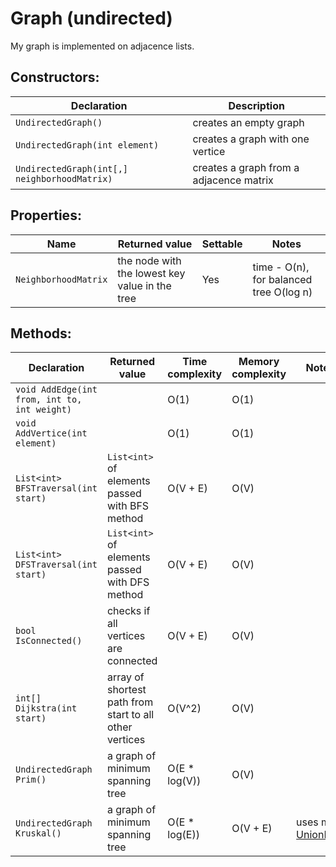 # Graph (undirected)

My graph is implemented on adjacence lists.

## Constructors:
Declaration | Description
------------|------------
`UndirectedGraph()` | creates an empty graph
`UndirectedGraph(int element)` | creates a graph with one vertice
`UndirectedGraph(int[,] neighborhoodMatrix)` | creates a graph from a adjacence matrix

## Properties:
Name | Returned value | Settable | Notes
-----|----------------|----------|------
`NeighborhoodMatrix` | the node with the lowest key value in the tree | Yes | time - O(n), for balanced tree O(log n)

## Methods:

Declaration | Returned value | Time complexity | Memory complexity | Notes
------------|----------------|-----------------|-------------------|------
`void AddEdge(int from, int to, int weight)` | | O(1) | O(1) | 
`void AddVertice(int element)` | | O(1) | O(1) | 
`List<int> BFSTraversal(int start)` | `List<int>` of elements passed with BFS method | O(V + E) | O(V) | 
`List<int> DFSTraversal(int start)` | `List<int>` of elements passed with DFS method | O(V + E) | O(V) | 
`bool IsConnected()` | checks if all vertices are connected | O(V + E) | O(V) | 
`int[] Dijkstra(int start)` | array of shortest path from start to all other vertices | O(V^2) | O(V) | 
`UndirectedGraph Prim()` | a graph of minimum spanning tree | O(E * log(V)) | O(V) | 
`UndirectedGraph Kruskal()` | a graph of minimum spanning tree | O(E * log(E)) | O(V + E) | uses my [UnionFind<T>](../union_find)


